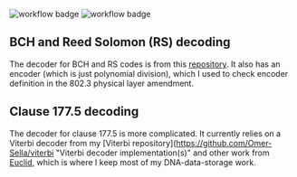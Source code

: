 ![workflow badge](https://github.com/Omer-Sella/802.3/actions/workflows/bchEncoder.yml/badge.svg)
![workflow badge](https://github.com/Omer-Sella/802.3/actions/workflows/clause177_5_encoder.yml/badge.svg)

## BCH and Reed Solomon (RS) decoding
The decoder for BCH and RS codes is from this [repository](https://github.com/Omer-Sella/reedSolomon "Reed Solomon and BCH decoding"). It also has an encoder (which is just polynomial division), which I used to check encoder definition in the 802.3 physical layer amendment.

## Clause 177.5 decoding
The decoder for clause 177.5 is more complicated. It currently relies on a Viterbi decoder from my [Viterbi repository](https://github.com/Omer-Sella/viterbi "Viterbi decoder implementation(s)" and other work from [Euclid](https://github.com/Omer-Sella/Euclid "Encoding and decoding data into DNA"), which is where I keep most of my DNA-data-storage work.
